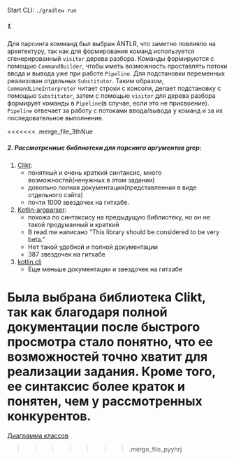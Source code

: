 Start CLI: `./gradlew run`

##### 1. 
Для парсинга комманд был выбран ANTLR, что заметно повлияло на архитектуру, так как для формирования команд используется сгенерированный `visitor` дерева разбора. Команды формируются с помощью `CommandBuilder`, чтобы иметь возможность проставлять потоки ввода и вывода уже при работе `Pipeline`. Для подстановки переменных реализован отдельных `Substitutor`. Таким образом, `CommandLineInterpreter` читает строки с консоли, делает подстановку с помощью `Substitutor`, затем с помощью `visitor` для дерева разбора формирует команды в `Pipeline`(в случае, если это не присвоение). `Pipeline` отвечает за работу с потоками ввода/вывода у команд и за их последовательное выполнение.

<<<<<<< .merge_file_3thNue
##### 2. Рассмотренные библиотеки для парсинга аргументов grep:
 
  1. [Clikt](https://ajalt.github.io/clikt/): 
      * понятный и очень краткий синтаксис, много возможностей(ненужных в этом задании)
      * довольно полная документация(представленная в виде отдельного сайта)
      * почти 1000 звездочек на гитхабе.
  2. [Kotlin-argparser](https://github.com/xenomachina/kotlin-argparser): 
      * похожа по синтаксису на предыдущую библиотеку, но он не такой продуманный и краткий
      * В read.me написано "This library should be considered to be very beta."
      * Нет такой удобной и полной документации
      * 387 звездочек на гитхабе
  3. [kotlin.cli](https://github.com/Kotlin/kotlinx.cli)
      * Еще меньше документации и звездочек на гитхабе
 
 Была выбрана библиотека Clikt, так как благодаря полной документации после быстрого просмотра стало понятно, что ее возможностей точно хватит для реализации задания. Кроме того, ее синтаксис более краток и понятен, чем у рассмотренных конкурентов. 
=======
[Диаграмма классов](https://drive.google.com/file/d/1G2W7YpHau9N8p9TF0yP7jIXN8ilLOGWW/view?usp=sharing)
>>>>>>> .merge_file_pyyhrj
